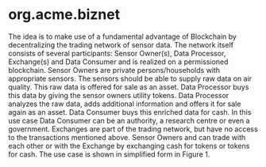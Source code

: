 # org.acme.biznet

The idea is to make use of a fundamental advantage of Blockchain by decentralizing the trading network of sensor data. The network itself consists of several participants: Sensor Owner(s), Data Processor, Exchange(s) and Data Consumer and is realized on a permissioned blockchain. Sensor Owners are private persons/households with appropriate sensors.  The sensors should be able to supply raw data on air quality. This raw data is offered for sale as an asset. Data Processor buys this data by giving the sensor owners utility tokens.  Data Processor analyzes the raw data, adds additional information and offers it for sale again as an asset. Data Consumer buys this enriched data for cash. In this use case Data Consumer can be an authority, a research centre or even a government. Exchanges are part of the trading network, but have no access to the transactions mentioned above. Sensor Owners and can trade with each other or with the Exchange by exchanging cash for tokens or tokens for cash.  The use case is shown in simplified form in Figure 1.


